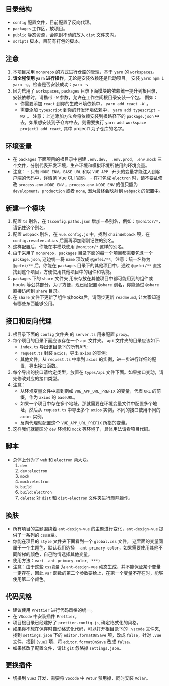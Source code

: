 ## 目录结构

- `config` 配置文件，目前配置了反向代理。
- `packages` 工作区，放项目。
- `public` 静态资源，会原封不动的放入 `dist` 文件夹内。
- `scripts` 脚本，目前有打包的脚本。

## 注意

1. 本项目采用 `monorepo` 的方式进行仓库的管理，基于 `yarn` 的 `workspaces`。
2. **请全程使用 `yarn` 进行操作**，无论是安装依赖还是启动项目。 安装 `yarn`: `npm i yarn -g`。检查是否安装成功：`yarn -v`
3. 因为启用了 `workspaces`, `packages` 目录下面模块的依赖统一提升到根目录，安装依赖时，请携带 `-W` 参数，允许在工作空间根目录安装一个包。
   例如：
   - 你需要添加 `react` 到你的生成环境依赖中， `yarn add react -W `。
   - 需要添加 `typescript` 到你的开发环境依赖中， `yarn add typescript -WD `。
 注意：上述添加方法会将依赖安装到根路径下的 `package.json` 中去，如果想安装到子仓库中去，则需要执行 `yarn add workspace project1 add react`,
         其中 project1 为子仓库的名字。

## 环境变量

- 在 `packages` 下面项目的根目录中创建 `.env.dev`， `.env.prod`，`.env.mock` 三个文件，分别代表开发环境，生产环境和模拟环境所使用的环境变量。
- 注意：
      - 只有 `NODE_ENV`，`BASE_URL` 和以 `VUE_APP_` 开头的变量才能注入到客户端的代码中，详情见 Vue CLI 官网。
      - 在打包成 `electron` 时，请不要乱修改 `process.env.NODE_ENV` ，`process.env.NODE_ENV` 的值只能为 `development`，`production` 或者 `none`, 因为最终会映射到 `webpack` 的配置中。

## 新建一个模块

1. 配置 `ts` 别名，在 `tsconfig.paths.json` 增加一条别名，例如：`@monitor/*`，请记住这个别名。
2. 配置 `webpack` 别名，在 `vue.config.js` 中，找到 `chainWebpack` 项，在 `config.resolve.alias` 后面再添加刚刚记住的别名。
3. 这样配置后，你能在本模块使用 `@monitor/*` 这样的别名。
4. 由于采用了 `monorepo`，`packages` 目录下面的每一个项目都需要包含一个 `package.json`, 这边统一将 `name` 项改成 `@gefei/**`。注意：统一名称为 `@gefei/**` 后，你能在 `packages` 目录下的其他项目中，通过 `@gefei/**` 直接找到这个项目，方便使用其他项目中的组件和功能。
5. `packages` 下的 `share` 文件夹 用来存放在其他项目中都可能用到的组件或 hooks 等公共部分，为了方便，现已经配置 `@share` 别名，你能通过 `@share` 直接访问到 `share` 目录。
6. 在 `share` 文件下更新了组件或hooks后，请同步更新 `readme.md`, 让大家知道有哪些东西能够公用。

## 接口和反向代理

1. 根目录下面的 `config` 文件夹 的 `server.ts` 用来配置 `proxy`。
2. 每个项目的目录下面应该存在一个 `api` 文件夹。
   `api` 文件夹的目录应该如下:
   - `index.ts` 导出该目录下的所有API;
   - `request.ts` 封装 `axios`，导出 `axios` 的实例;
   - 其他文件，从 `request.ts` 中拿到 `axios` 的实例，进一步进行详细的配置，导出接口函数。
3. 每个导出的接口请给定类型，放置在 `types/api` 文件下面。如果接口变动，请先修改对应的接口类型。
4. 注意：
   - 从环境变量文件中拿到例如 `VUE_APP_URL_PREFIX` 的变量，代表 `URL` 的前缀，作为 `axios` 的 `baseURL`。
   - 如果一个项目中存在多个地址，那就需要在环境变量文件中配置多个地址，然后从 `request.ts` 中导出多个 `axios` 实例，不同的接口使用不同的 `axios` 实例。
   - 反向代理就配置这个 `VUE_APP_URL_PREFIX` 所指的变量。
5. 这样我们就能区分 `dev` 环境和 `mock` 等环境了，具体用法请看项目代码。

## 脚本
- 总体上分为了 `web` 和 `electron` 两大块。
  1. `dev`
  2. `dev:electron`
  3. `mock`
  4. `mock:electron`
  5. `build`
  6. `build:electron`
  7. `delete`: 对 `dist` 和 `dist-electron` 文件夹进行删除操作。

## 换肤

- 所有项目的主题围绕着 `ant-design-vue` 的主题进行变化，`ant-design-vue` 提供了一系列的 `css变量`。
- 你能在项目的 `style` 文件夹下面看到一个 `global.css` 文件， 这里面的变量同属于一个主题色，默认我们选择 `--ant-primary-color`，如果需要使用其他不同阶梯的颜色，自己酌情选择其他变量。
- 使用方法：`var(--ant-primary-color, ***)`
- 注意：由于这些 `css变量` 为 `ant-design-vue` 动态生成，并不能保证某个变量一定存在，因此 `var` 函数的第二个参数要给上，在第一个变量不存在时，能够使用第二个颜色。

## 代码风格

- 建议使用 `Prettier` 进行代码风格的统一。
- 在 `VScode` 中安装插件 `Prettier`。
- 项目根目录已经建好了 `prettier.config.js`, 确定格式化的风格。
- 如果你不想在保存时自动格式化代码，可以打开根目录下的 `.vscode` 文件夹, 找到 `settings.json` 下的 `editor.formatOnSave` 项，改成 `false`，针对 `.vue` 文件，找到 `[vue]` 项，将 `editor.formatOnSave` 改成 `false`。
- 如果修改了配置文件，请让 `git` 忽略掉 `settings.json`。

## 更换插件

- 切换到 `Vue3` 开发，需要将 `VScode` 中 `Vetur` 禁用掉，同时安装 `Volar`。

